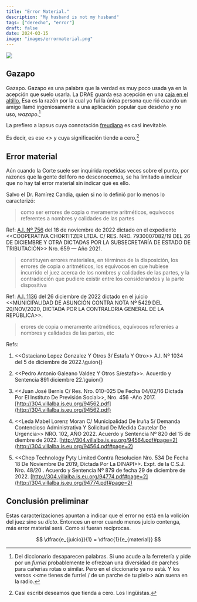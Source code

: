 ```yaml
---
title: "Error Material."
description: "My husband is not my husband"
tags: ["derecho", "error"]
draft: false
date: 2024-03-15
image: "images/errormaterial.png"
---
```


![](https://img.shields.io/badge/document_v.-0.5-blue)

## Gazapo

Gazapo. Gazapo es una palabra que la verdad es muy poco usada ya en la acepción que suelo usarla. La DRAE guarda esa acepción en una [caja en el altillo.][gRAE] Esa es la razón por la cual yo fui la única persona que rió cuando un amigo llamó ingeniosamente a una aplicación popular que desdeño y no uso, _wazapo_.[^1]

[^1]: Del diccionario desaparecen palabras[^a]. Si uno acude a la ferretería y pide por un _furriel_ probablemente le ofrezcan una diversidad de parches para cañerías rotas o similar. Pero en el diccionario ya no está. Y los versos <<me tienes de furriel / de un parche de tu piel>> aún suena en la radio[^b].

[^a]: Sé que esta frase es del mismo orden que: [_Mi esposo no es mi esposo_][bSS].

[^b]: Distopía melancólica similar a la que trasmiten los [versos][nKiT]: <<they will never forget you 'till somebody new comes around>>

La prefiero a lapsus cuya connotación [freudiana][aF] es casi inevitable.

Es decir, es ese <<yerro que por inadvertencia deja escapar quien escribe o habla>> y cuya significación tiende a cero.[^2]

[^2]: Casi escribí deseamos que tienda a cero. Los lingüistas.

## Error material

Aún cuando la Corte suele ser inquirida repetidas veces sobre el punto, por razones que la gente del foro no desconocemos, se ha limitado a indicar que no hay tal error material sin indicar qué es ello.

Salvo el Dr. Ramírez Candia, quien si no lo definió por lo menos lo caracterizó:

> como ser errores de copia o meramente aritméticos, equívocos referentes a nombres y calidades de las partes

Ref: [A.I. Nº 756][aiCho] del 18 de noviembre de 2022 dictado en el expediente <<COOPERATIVA CHORTITZER LTDA. C/ RES. NRO. 7930007082/19 DEL 26 DE DICIEMBRE Y OTRA DICTADAS POR LA SUBSECRETARÍA DE ESTADO DE TRIBUTACIÓN>> Nro. 659 — Año 2021.

> constituyen errores materiales, en términos de la disposición, los errores de copia o aritméticos, los equívocos en que hubiese incurrido el juez acerca de los nombres y calidades de las partes, y la contradicción que pudiere existir entre los considerandos y la parte dispositiva

Ref: [A.I. 1136][1136] del 26 diciembre de 2022 dictado en el juicio <<MUNICIPALIDAD DE ASUNCIÓN CONTRA NOTA Nº 5429 DEL 20/NOV/2020, DICTADA POR LA CONTRALORIA GENERAL DE LA REPÚBLICA>>.

> erores de copia o meramente aritméticos, equívocos referenies a nombres y calidades de las partes, etc

Refs:

1. <<Ostaciano Lopez Gonzalez Y Otros 3/ Estafa Y Otro>> A.I. Nº 1034 del 5 de diciembre de 2022.\guion{}
2. <<Pedro Antonio Galeano Valdez Y Otros S/estafa>>. Acuerdo y Sentencia 891 diciembre 22.\guion{}
3. <<Juan José Bernis C/ Res. Nro. 010-025 De Fecha 04/02/16 Dictada Por El Instituto De Previsión Social>>, Nro. 456 -Año 2017. [http://304.villalba.is.eu.org/94562.pdf](http://304.villalba.is.eu.org/94562.pdf)
4. <<Leda Mabel Lorenz 	Moran C/ Municipalidad De Iruña 5/	Demanda Contencioso	Administrativa Y Solicitud De Medida	Cautelar De Urgencia>> NRO. 102, AÑO 2022. Acuerdo y Sentencia Nº 820 del 15 de diembre de 2022. [http://304.villalba.is.eu.org/94564.pdf#page=2](http://304.villalba.is.eu.org/94564.pdf#page=2)
	
5. <<Chep Technology Pyty Limited Contra Resolucion Nro. 534 De Fecha 18 De Noviembre De 2019,
	Dictada Por La DINAPI>>. Expt. de la C.S.J. Nro. 48/20 . Acuerdo y Sentencia Nº 879 de fecha 29 de diciembre de 2022. [http://304.villalba.is.eu.org/94774.pdf#page=2](http://304.villalba.is.eu.org/94774.pdf#page=2)

## Conclusión preliminar

Estas caracterizaciones apuntan a indicar que el error no está en la volición del juez sino su _dicto_. Entonces un error cuando menos juicio contenga, más error material será. Como si fueran recíprocas.

$$ \dfrac{e_{juicio}}{1} = \dfrac{1}{e_{material}} $$



[af]: <https://dictionary.apa.org/freudian-slip>
[gRAE]: <https://dle.rae.es/gazapo>
[bSS]: <https://www.imdb.com/title/tt0427392/characters/nm0001021>
[nKiT]: <https://www.youtube.com/watch?v=-Pa5nqYXEnY>
[aiCho]: <http://304.villalba.is.eu.org/C39DB050C9586972412EDC18593AF9DD.pdf>
[1136]: <http://304.villalba.is.eu.org/8422B7C408F8E3BFFF606D5FE5FFF159.pdf>
